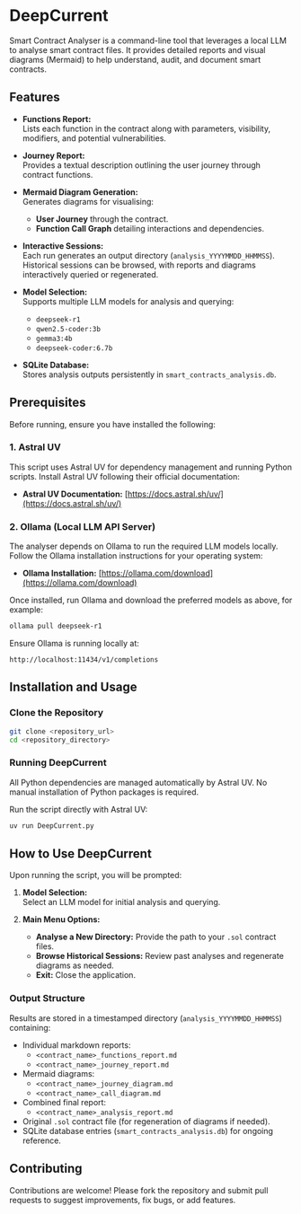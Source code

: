 # DeepCurrent
Smart Contract Analyser is a command-line tool that leverages a local LLM to analyse smart contract files. It provides detailed reports and visual diagrams (Mermaid) to help understand, audit, and document smart contracts.

## Features

- **Functions Report:**  
  Lists each function in the contract along with parameters, visibility, modifiers, and potential vulnerabilities.

- **Journey Report:**  
  Provides a textual description outlining the user journey through contract functions.

- **Mermaid Diagram Generation:**  
  Generates diagrams for visualising:
  - **User Journey** through the contract.
  - **Function Call Graph** detailing interactions and dependencies.

- **Interactive Sessions:**  
  Each run generates an output directory (`analysis_YYYYMMDD_HHMMSS`). Historical sessions can be browsed, with reports and diagrams interactively queried or regenerated.

- **Model Selection:**  
  Supports multiple LLM models for analysis and querying:
  - `deepseek-r1`
  - `qwen2.5-coder:3b`
  - `gemma3:4b`
  - `deepseek-coder:6.7b`

- **SQLite Database:**  
  Stores analysis outputs persistently in `smart_contracts_analysis.db`.

## Prerequisites

Before running, ensure you have installed the following:

### 1. Astral UV

This script uses Astral UV for dependency management and running Python scripts. Install Astral UV following their official documentation:

- **Astral UV Documentation:** [https://docs.astral.sh/uv/](https://docs.astral.sh/uv/)

### 2. Ollama (Local LLM API Server)

The analyser depends on Ollama to run the required LLM models locally. Follow the Ollama installation instructions for your operating system:

- **Ollama Installation:** [https://ollama.com/download](https://ollama.com/download)

Once installed, run Ollama and download the preferred models as above, for example:

```bash
ollama pull deepseek-r1
```

Ensure Ollama is running locally at:

```
http://localhost:11434/v1/completions
```

## Installation and Usage

### Clone the Repository

```bash
git clone <repository_url>
cd <repository_directory>
```

### Running DeepCurrent

All Python dependencies are managed automatically by Astral UV. No manual installation of Python packages is required.

Run the script directly with Astral UV:

```bash
uv run DeepCurrent.py
```

## How to Use DeepCurrent

Upon running the script, you will be prompted:

1. **Model Selection:**  
   Select an LLM model for initial analysis and querying.

2. **Main Menu Options:**  
   - **Analyse a New Directory:** Provide the path to your `.sol` contract files.
   - **Browse Historical Sessions:** Review past analyses and regenerate diagrams as needed.
   - **Exit:** Close the application.

### Output Structure

Results are stored in a timestamped directory (`analysis_YYYYMMDD_HHMMSS`) containing:

- Individual markdown reports:
  - `<contract_name>_functions_report.md`
  - `<contract_name>_journey_report.md`
- Mermaid diagrams:
  - `<contract_name>_journey_diagram.md`
  - `<contract_name>_call_diagram.md`
- Combined final report:
  - `<contract_name>_analysis_report.md`
- Original `.sol` contract file (for regeneration of diagrams if needed).
- SQLite database entries (`smart_contracts_analysis.db`) for ongoing reference.

## Contributing

Contributions are welcome! Please fork the repository and submit pull requests to suggest improvements, fix bugs, or add features.
